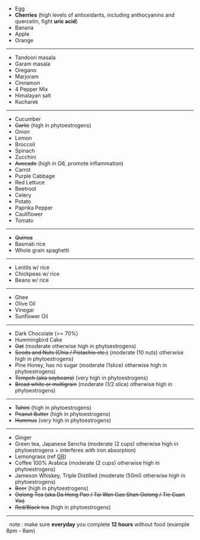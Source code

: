 - Egg
- **Cherries**  (high levels of antioxidants, including anthocyanins and quercetin, fight **uric acid**)
- Banana
- Apple
- Orange

----------
- Tandoori masala
- Garam masala
- Oregano
- Marjoram
- Cinnamon
- 4 Pepper Mix
- Himalayan salt
- Kucharek  

----------

- Cucumber
- ~~Garlic~~ (high in phytoestrogens)
- Onion
- Lemon
- Broccoli
- Spinach
- Zucchini
- ~~Avocado~~ (high in Ω6, promote inflammation)
- Carrot
- Purple Cabbage
- Red Lettuce
- Beetroot
- Celery
- Potato
- Paprika Pepper
- Cauliflower
- Tomato

----------
- ~~Quinoa~~
- Basmati rice
- Whole grain spaghetti

----------
- Lentils w/ rice
- Chickpeas w/ rice
- Beans w/ rice

----------
- Ghee
- Olive Oil
- Vinegar
- Sunflower Oil

----------
- Dark Chocolate (>= 70%)
- Hummingbird Cake
- ~~Oat~~ (moderate otherwise high in phytoestrogens)
- ~~Seeds and Nuts (Chia / Pistachio etc.)~~ (moderate (10 nuts) otherwise high in phytoestrogens)
- Pine Honey, has no sugar (moderate (1slice) otherwise high in phytoestrogens)
- ~~Tempeh (aka soybeans)~~ (very high in phytoestrogens)
- ~~Bread white or multigrain~~ (moderate (1/2 slice) otherwise high in phytoestrogens)

----------
- ~~Tahini~~ (high in phytoestrogens)
- ~~Peanut Butter~~ (high in phytoestrogens)
- ~~Hummus~~ (very high in phytoestrogens)

----------
- Ginger
- Green tea, Japanese Sencha (moderate (2 cups) otherwise high in phytoestrogens + interferes with iron absorption)
- Lemongrass (ref [GR](https://www.itrofi.gr/fytika/votana/article/1117/lemonohorto-me-antimikroviaki-kai-antivaktiridiaki-drasi))
- Coffee 100% Arabica (moderate (2 cups) otherwise high in phytoestrogens)
- Jameson Whiskey, Triple Distilled (moderate (50ml) otherwise high in phytoestrogens)
- ~~Beer~~ (high in phytoestrogens)
- ~~Oolong Tea (aka Da Hong Pao / Tai Wan Gao Shan Oolong / Tie Guan Yin)~~
- ~~Red/Black tea~~ (high in phytoestrogens)  

----------  

&nbsp;
note : make sure **everyday** you complete **12 hours** without food (example 8pm - 8am)